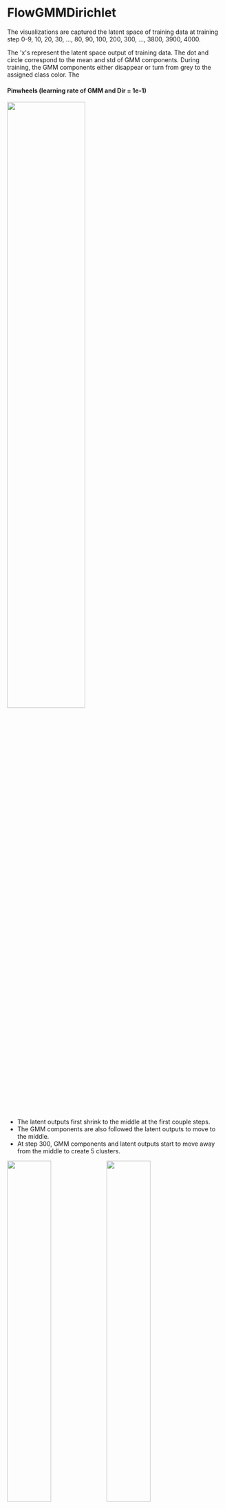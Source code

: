 # FlowGMMDirichlet

The visualizations are captured the latent space of training data at training step 0-9, 10, 20, 30, ..., 80, 90, 100, 200, 300, ..., 3800, 3900, 4000.

The 'x's represent the latent space output of training data. The dot and circle correspond to the mean and std of GMM components. During training, the GMM components either disappear or turn from grey to the assigned class color. The 

#### Pinwheels (learning rate of GMM and Dir = 1e-1)


<img src="pinwheels_1e-1_0.gif" width="60%" height="60%">

<ul>
  <li>The latent outputs first shrink to the middle at the first couple steps.</li>
  <li>The GMM components are also followed the latent outputs to move to the middle.</li>
  <li>At step 300, GMM components and latent outputs start to move away from the middle to create 5 clusters.</li>
</ul>

<p float="left">
    <img src="pinwheels_1e-2_0.gif" width="45%" height="45%">
    <img src="pinwheels_1e-3_0.gif" width="45%" height="45%">
</p>



